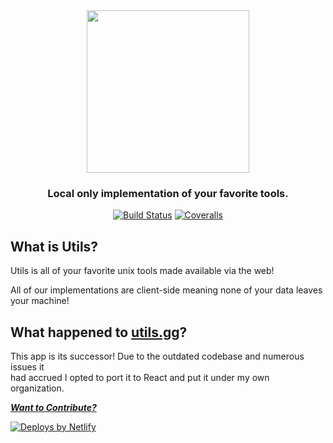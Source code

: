 <div align="center">
  <a href="https://utils.rains.cafe">
    <img height="260px" src="https://raw.githubusercontent.com/ribbon-studios/logos/main/utils/utils.svg">
  </a>
</div>

<h3 align="center">
	Local only implementation of your favorite tools.
</h3>

<div align="center">
  
  [![Build Status](https://img.shields.io/github/actions/workflow/status/ribbon-studios/utils/ci.yml?branch=main)](https://github.com/ribbon-studios/utils/actions/workflows/ci.yml?query=branch%3Amain)
  [![Coveralls](https://img.shields.io/coveralls/github/ribbon-studios/utils)](https://coveralls.io/github/ribbon-studios/utils)
  
</div>

## What is Utils?

Utils is all of your favorite unix tools made available via the web!

All of our implementations are client-side meaning none of your data leaves your machine!

## What happened to [utils.gg](https://github.com/salte-io/utils)?

This app is its successor! Due to the outdated codebase and numerous issues it <br/> had accrued I opted to port it to React and put it under my own organization.

[_**Want to Contribute?**_](/CONTRIBUTING.md)

[![Deploys by Netlify][netlify-image]][netlify-url]

[netlify-image]: https://www.netlify.com/v3/img/components/netlify-color-accent.svg
[netlify-url]: https://www.netlify.com
